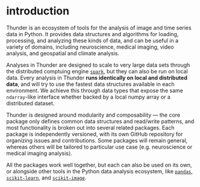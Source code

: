 # introduction

Thunder is an ecosystem of tools for the analysis of image and time series data in Python. It provides data structures and algorithms for loading, processing, and analyzing these kinds of data, and can be useful in a variety of domains, including neuroscience, medical imaging, video analysis, and geospatial and climate analysis.

Analyses in Thunder are designed to scale to very large data sets through the distributed comptuing engine [`spark`](https://github.com/apache/spark), but they can also be run on local data. Every analysis in Thunder **runs identically on local and distributed data**, and will try to use the fastest data structures available in each environment. We achieve this through data types that expose the same `ndarray`-like interface whether backed by a local numpy array or a distributed dataset. 

Thunder is designed around modularity and composability — the core package only defines common data structures and read/write patterns, and most functionality is broken out into several related packages. Each package is independently versioned, with its own GitHub repository for organizing issues and contributions. Some packages will remain general, whereas others will be tailored to particular use case (e.g. neuroscience or medical imaging analysis).

All the packages work well together, but each can also be used on its own, or alongside other tools in the Python data analysis ecosystem, like [`pandas`](https://github.com/pydata/pandas), [`scikit-learn`](https://github.com/scikit-learn/scikit-learn), and [`scikit-image`](https://github.com/scikit-image/scikit-image).

